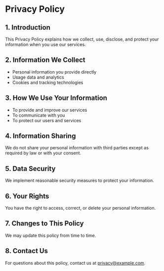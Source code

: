 # Privacy Policy

## 1. Introduction
This Privacy Policy explains how we collect, use, disclose, and protect your information when you use our services.

## 2. Information We Collect
- Personal information you provide directly
- Usage data and analytics
- Cookies and tracking technologies

## 3. How We Use Your Information
- To provide and improve our services
- To communicate with you
- To protect our users and services

## 4. Information Sharing
We do not share your personal information with third parties except as required by law or with your consent.

## 5. Data Security
We implement reasonable security measures to protect your information.

## 6. Your Rights
You have the right to access, correct, or delete your personal information.

## 7. Changes to This Policy
We may update this policy from time to time.

## 8. Contact Us
For questions about this policy, contact us at privacy@example.com.